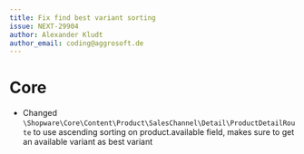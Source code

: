 ```yaml
---
title: Fix find best variant sorting
issue: NEXT-29904
author: Alexander Kludt
author_email: coding@aggrosoft.de
---
```

# Core
* Changed `\Shopware\Core\Content\Product\SalesChannel\Detail\ProductDetailRoute` to use ascending sorting on product.available field, makes sure to get an available variant as best variant
